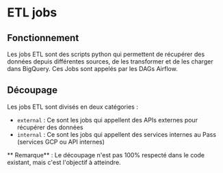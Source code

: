 # ETL jobs

## Fonctionnement

Les jobs ETL sont des scripts python qui permettent de récupérer des données depuis différentes sources, de les transformer et de les charger dans BigQuery. Ces Jobs sont appelés par les DAGs Airflow.

## Découpage

Les jobs ETL sont divisés en deux catégories :

- `external` : Ce sont les jobs qui appellent des APIs externes pour récupérer des données
- `internal` : Ce sont les jobs qui appellent des services internes au Pass (services GCP ou API internes)

** Remarque** : Le découpage n'est pas 100% respecté dans le code existant, mais c'est l'objectif à atteindre.
